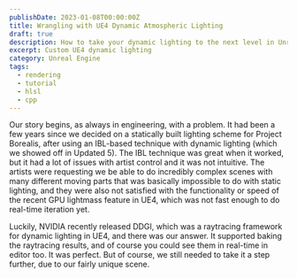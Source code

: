```yaml
---
publishDate: 2023-01-08T00:00:00Z
title: Wrangling with UE4 Dynamic Atmospheric Lighting
draft: true
description: How to take your dynamic lighting to the next level in Unreal Engine 4
excerpt: Custom UE4 dynamic lighting
category: Unreal Engine
tags:
  - rendering
  - tutorial
  - hlsl
  - cpp
---
```


Our story begins, as always in engineering, with a problem. It had been a few years since we decided on a statically
built lighting scheme for Project Borealis, after using an IBL-based technique with dynamic lighting (which we showed
off in Updated 5). The IBL technique was great when it worked, but it had a lot of issues with artist control and it was
not intuitive. The artists were requesting we be able to do incredibly complex scenes with many different moving parts
that was basically impossible to do with static lighting, and they were also not satisfied with the functionality or
speed of the recent GPU lightmass feature in UE4, which was not fast enough to do real-time iteration yet.

Luckily, NVIDIA recently released DDGI, which was a raytracing framework for dynamic lighting in UE4, and there was our
answer. It supported baking the raytracing results, and of course you could see them in real-time in editor too. It was
perfect. But of course, we still needed to take it a step further, due to our fairly unique scene.
